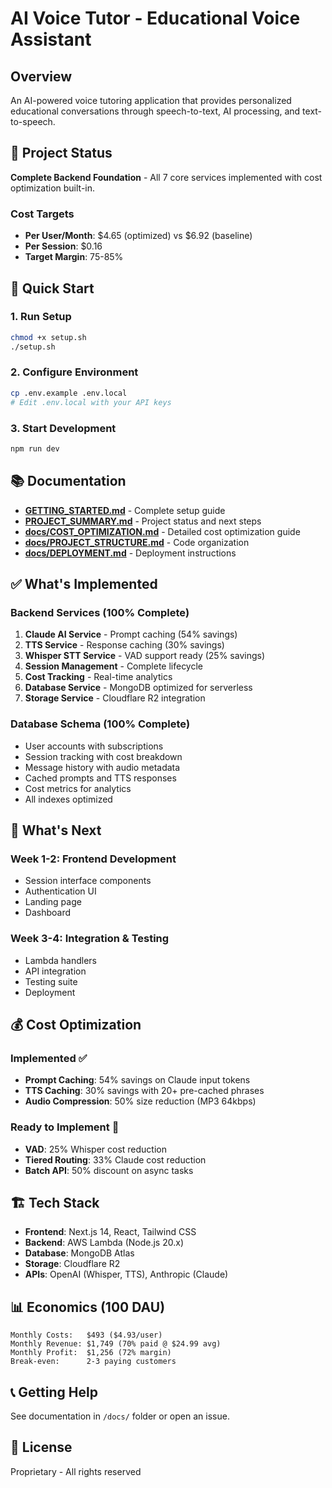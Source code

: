 # AI Voice Tutor - Educational Voice Assistant

## Overview
An AI-powered voice tutoring application that provides personalized educational conversations through speech-to-text, AI processing, and text-to-speech.

## 🎯 Project Status

**Complete Backend Foundation** - All 7 core services implemented with cost optimization built-in.

### Cost Targets
- **Per User/Month**: $4.65 (optimized) vs $6.92 (baseline)
- **Per Session**: $0.16
- **Target Margin**: 75-85%

## 🚀 Quick Start

### 1. Run Setup
```bash
chmod +x setup.sh
./setup.sh
```

### 2. Configure Environment
```bash
cp .env.example .env.local
# Edit .env.local with your API keys
```

### 3. Start Development
```bash
npm run dev
```

## 📚 Documentation

- **[GETTING_STARTED.md](./GETTING_STARTED.md)** - Complete setup guide
- **[PROJECT_SUMMARY.md](./PROJECT_SUMMARY.md)** - Project status and next steps
- **[docs/COST_OPTIMIZATION.md](./docs/COST_OPTIMIZATION.md)** - Detailed cost optimization guide
- **[docs/PROJECT_STRUCTURE.md](./docs/PROJECT_STRUCTURE.md)** - Code organization
- **[docs/DEPLOYMENT.md](./docs/DEPLOYMENT.md)** - Deployment instructions

## ✅ What's Implemented

### Backend Services (100% Complete)
1. **Claude AI Service** - Prompt caching (54% savings)
2. **TTS Service** - Response caching (30% savings)
3. **Whisper STT Service** - VAD support ready (25% savings)
4. **Session Management** - Complete lifecycle
5. **Cost Tracking** - Real-time analytics
6. **Database Service** - MongoDB optimized for serverless
7. **Storage Service** - Cloudflare R2 integration

### Database Schema (100% Complete)
- User accounts with subscriptions
- Session tracking with cost breakdown
- Message history with audio metadata
- Cached prompts and TTS responses
- Cost metrics for analytics
- All indexes optimized

## 🚧 What's Next

### Week 1-2: Frontend Development
- Session interface components
- Authentication UI
- Landing page
- Dashboard

### Week 3-4: Integration & Testing
- Lambda handlers
- API integration
- Testing suite
- Deployment

## 💰 Cost Optimization

### Implemented ✅
- **Prompt Caching**: 54% savings on Claude input tokens
- **TTS Caching**: 30% savings with 20+ pre-cached phrases
- **Audio Compression**: 50% size reduction (MP3 64kbps)

### Ready to Implement 🚧
- **VAD**: 25% Whisper cost reduction
- **Tiered Routing**: 33% Claude cost reduction
- **Batch API**: 50% discount on async tasks

## 🏗️ Tech Stack

- **Frontend**: Next.js 14, React, Tailwind CSS
- **Backend**: AWS Lambda (Node.js 20.x)
- **Database**: MongoDB Atlas
- **Storage**: Cloudflare R2
- **APIs**: OpenAI (Whisper, TTS), Anthropic (Claude)

## 📊 Economics (100 DAU)

```
Monthly Costs:   $493 ($4.93/user)
Monthly Revenue: $1,749 (70% paid @ $24.99 avg)
Monthly Profit:  $1,256 (72% margin)
Break-even:      2-3 paying customers
```

## 📞 Getting Help

See documentation in `/docs/` folder or open an issue.

## 📄 License

Proprietary - All rights reserved
